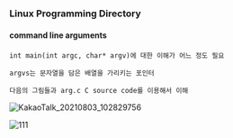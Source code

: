 ### Linux Programming Directory


#### command line arguments 

	int main(int argc, char* argv)에 대한 이해가 어느 정도 필요

	argvs는 문자열을 담은 배열을 가리키는 포인터

	다음의 그림들과 arg.c C source code를 이용해서 이해


![KakaoTalk_20210803_102829756](https://user-images.githubusercontent.com/59076451/127943423-9f7a5629-4f71-4a43-baf1-016c09d3ec62.jpg)

![111](https://user-images.githubusercontent.com/59076451/127943334-384b000e-9290-4d26-b451-09883c8a9b60.PNG)
